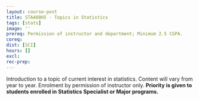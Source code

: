 ```yaml
---
layout: course-post
title: STA488H5 - Topics in Statistics
tags: [stats]
image: ''
prereq: Permission of instructor and department; Minimum 2.5 CGPA.
coreq: 
dist: [SCI]
hours: []
excl: 
rec-prep: 
---
```


Introduction to a topic of current interest in statistics. Content will vary from year to year. Enrolment by permission of instructor only. **Priority is given to students enrolled in Statistics Specialist or Major programs.**
